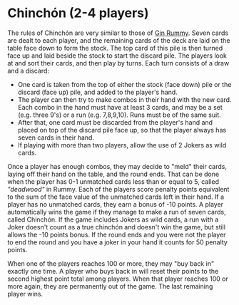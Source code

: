 # Chinchón (2-4 players)

The rules of Chinchón are very similar to those of [Gin Rummy](https://en.wikipedia.org/wiki/Gin_Rummy). Seven cards are dealt to each player, and the remaining cards of the deck are laid on the table face down to form the stock. The top card of this pile is then turned face up and laid beside the stock to start the discard pile. The players look at and sort their cards, and then play by turns. Each turn consists of a draw and a discard:

- One card is taken from the top of either the stock (face down) pile or the discard (face up) pile, and added to the player's hand.
- The player can then try to make combos in their hand with the new card. Each combo in the hand must have at least 3 cards, and may be a set (e.g. three 9's) or a run (e.g. 7,8,9,10). Runs must be of the same suit.
- After that, one card must be discarded from the player's hand and placed on top of the discard pile face up, so that the player always has seven cards in their hand.
- If playing with more than two players, allow the use of 2 Jokers as wild cards.

Once a player has enough combos, they may decide to "meld" their cards, laying off their hand on the table, and the round ends. That can be done when the player has 0-1 unmatched cards less than or equal to 5, called *"deadwood"* in Rummy. Each of the players score penalty points equivalent to the sum of the face value of the unmatched cards left in their hand. If a player has no unmatched cards, they earn a bonus of -10 points. A player automatically wins the game if they manage to make a run of seven cards, called Chinchón. If the game includes Jokers as wild cards, a run with a Joker doesn't count as a true chinchón and doesn't win the game, but still allows the -10 points bonus. If the round ends and you were not the player to end the round and you have a joker in your hand it counts for 50 penalty points.

When one of the players reaches 100 or more, they may "buy back in" exactly one time. A player who buys back in will reset their points to the second highest point total among players. When that player reaches 100 or more again, they are permanently out of the game. The last remaining player wins.